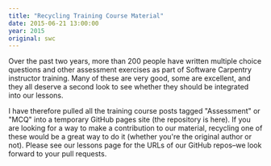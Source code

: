 ```yaml
---
title: "Recycling Training Course Material"
date: 2015-06-21 13:00:00
year: 2015
original: swc
---
```

<p>
  Over the past two years,
  more than 200 people have written multiple choice questions and other assessment exercises
  as part of Software Carpentry instructor training.
  Many of these are very good,
  some are excellent,
  and they all deserve a second look
  to see whether they should be integrated into our lessons.
</p>
<p>
  I have therefore pulled all the training course posts tagged "Assessment" or "MCQ"
  into a temporary GitHub pages site
  (the repository is here).
  If you are looking for a way to make a contribution to our material,
  recycling one of these would be a great way to do it
  (whether you're the original author or not).
  Please see our lessons page
  for the URLs of our GitHub repos–we look forward to your pull requests.
</p>
